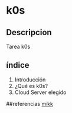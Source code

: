 # k0s
## Descripcion
Tarea k0s

## índice
1. Introducción
2. ¿Qué es k0s?
3. Cloud Server elegido



##referencias
[mikk](www.asir2.com)

